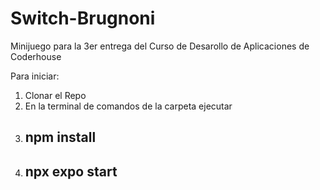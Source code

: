 # Switch-Brugnoni

Minijuego para la 3er entrega del Curso de Desarollo de Aplicaciones de Coderhouse

Para iniciar:
1. Clonar el Repo
2. En la terminal de comandos de la carpeta ejecutar
3. ## npm install
4. ## npx expo start 
